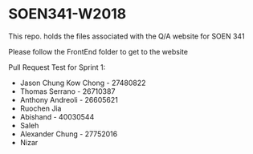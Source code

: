 # SOEN341-W2018
This repo. holds the files associated with the Q/A website for SOEN 341

Please follow the FrontEnd folder to get to the website

Pull Request Test for Sprint 1: 
- Jason Chung Kow Chong - 27480822
- Thomas Serrano - 26710387
- Anthony Andreoli - 26605621
- Ruochen Jia
- Abishand - 40030544
- Saleh
- Alexander Chung - 27752016
- Nizar
